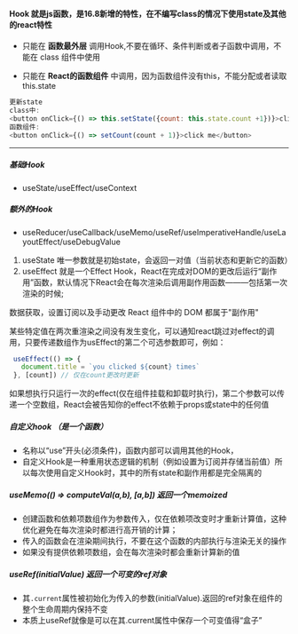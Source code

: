 #### Hook 就是js函数，是16.8新增的特性，在不编写class的情况下使用state及其他的react特性

- 只能在 **函数最外层** 调用Hook,不要在循环、条件判断或者子函数中调用，不能在 class 组件中使用 

- 只能在 **React的函数组件** 中调用，因为函数组件没有this，不能分配或者读取this.state

```js
更新state
class中:
<button onClick={() => this.setState({count: this.state.count +1})}>click me</button>
函数组件:
<button onClick={() => setCount(count + 1)}>click me</button>

```

---
##### 基础Hook
- useState/useEffect/useContext
##### 额外的Hook
- useReducer/useCallback/useMemo/useRef/useImperativeHandle/useLayoutEffect/useDebugValue

1. useState 唯一参数就是初始state，会返回一对值（当前状态和更新它的函数）
2. useEffect 就是一个Effect Hook，React在完成对DOM的更改后运行“副作用”函数，默认情况下React会在每次渲染后调用副作用函数———包括第一次渲染的时候;

数据获取，设置订阅以及手动更改 React 组件中的 DOM 都属于"副作用"

某些特定值在两次重渲染之间没有发生变化，可以通知react跳过对effect的调用，只要传递数组作为usEffect的第二个可选参数即可，例如：
```js
 useEffect(() => {
   document.title = `you clicked ${count} times`
 }, [count]) // 仅在count更改时更新
```
如果想执行只运行一次的effect(仅在组件挂载和卸载时执行)，第二个参数可以传递一个空数组，React会被告知你的effect不依赖于props或state中的任何值


##### 自定义hook （是一个函数）
- 名称以“use”开头(必须条件)，函数内部可以调用其他的Hook，
- 自定义Hook是一种重用状态逻辑的机制（例如设置为订阅并存储当前值）所以每次使用自定义Hook时，其中的所有state和副作用都是完全隔离的

##### useMemo(() => computeVal(a,b), [a,b]) 返回一个memoized
- 创建函数和依赖项数组作为参数传入，仅在依赖项改变时才重新计算值，这种优化避免在每次渲染时都进行高开销的计算；
- 传入的函数会在渲染期间执行，不要在这个函数的内部执行与渲染无关的操作
- 如果没有提供依赖项数组，会在每次渲染时都会重新计算新的值

##### useRef(initialValue) 返回一个可变的ref对象
- 其`.current`属性被初始化为传入的参数(initialValue).返回的ref对象在组件的整个生命周期内保持不变
- 本质上useRef就像是可以在其.current属性中保存一个可变值得“盒子”



